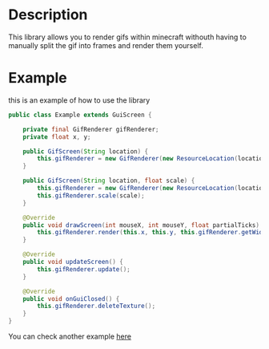 # Description
This library allows you to render gifs within minecraft withouth having to manually split the gif into frames and render them yourself.

# Example
this is an example of how to use the library
```java
public class Example extends GuiScreen {

    private final GifRenderer gifRenderer;
    private float x, y;

    public GifScreen(String location) {
        this.gifRenderer = new GifRenderer(new ResourceLocation(location));
    }

    public GifScreen(String location, float scale) {
        this.gifRenderer = new GifRenderer(new ResourceLocation(location));
        this.gifRenderer.scale(scale);
    }

    @Override
    public void drawScreen(int mouseX, int mouseY, float partialTicks) {
        this.gifRenderer.render(this.x, this.y, this.gifRenderer.getWidth() this.gifRenderer.getHeight());
    }

    @Override
    public void updateScreen() {
        this.gifRenderer.update();
    }

    @Override
    public void onGuiClosed() {
        this.gifRenderer.deleteTexture();
    }
}
```
You can check another example [here]([src\main\java\example\Example.java](https://github.com/NickReset/MCP-Gif-Renderer/blob/main/src/main/java/example/Example.jav)https://github.com/NickReset/MCP-Gif-Renderer/blob/main/src/main/java/example/Example.jav)
